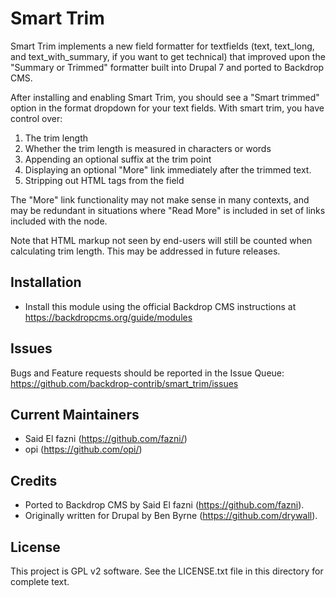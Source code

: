 Smart Trim
======================

Smart Trim implements a new field formatter for textfields (text, text_long, and
text_with_summary, if you want to get technical) that improved upon the "Summary
or Trimmed" formatter built into Drupal 7 and ported to Backdrop CMS.

After installing and enabling Smart Trim, you should see a "Smart trimmed"
option in the format dropdown for your text fields. With smart trim, you have
control over:

  1. The trim length
  2. Whether the trim length is measured in characters or words
  3. Appending an optional suffix at the trim point
  4. Displaying an optional "More" link immediately after the trimmed text.
  5. Stripping out HTML tags from the field

The "More" link functionality may not make sense in many contexts, and may be
redundant in situations where "Read More" is included in set of links included
with the node.

Note that HTML markup not seen by end-users will still be counted when
calculating trim length. This may be addressed in future releases.

Installation
------------

- Install this module using the official Backdrop CMS instructions at
  https://backdropcms.org/guide/modules

Issues
------

Bugs and Feature requests should be reported in the Issue Queue:
https://github.com/backdrop-contrib/smart_trim/issues

Current Maintainers
-------------------

- Said El fazni (https://github.com/fazni/)
- opi (https://github.com/opi/)


Credits
-------

- Ported to Backdrop CMS by Said El fazni (https://github.com/fazni).
- Originally written for Drupal by Ben Byrne (https://github.com/drywall).

License
-------

This project is GPL v2 software. See the LICENSE.txt file in this directory for
complete text.
